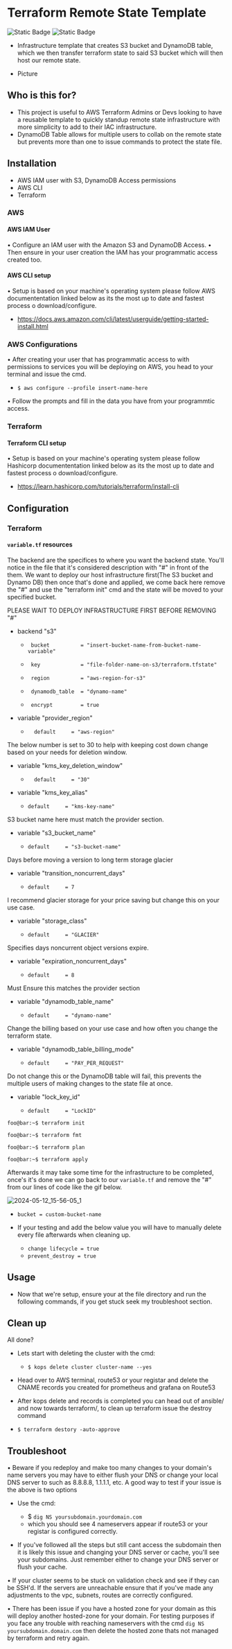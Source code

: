 # Terraform Remote State Template
![Static Badge](https://img.shields.io/badge/Terraform-V1.8.0-%23844FBA?logo=terraform) ![Static Badge](https://img.shields.io/badge/AWS_CLI-V2.15.19-%23232F3E?logo=amazonaws)

- Infrastructure template that creates S3 bucket and DynamoDB table, which we then transfer terraform state to said S3 bucket which will then host our remote state.


- Picture
## Who is this for?

- This project is useful to AWS Terraform Admins or Devs looking to have a reusable template to quickly standup remote state infrastructure with more simplicity to add to their IAC infrastructure.
- DynamoDB Table allows for multiple users to collab on the remote state but prevents more than one to issue  commands to protect the state file.

## Installation
- AWS IAM user with S3, DynamoDB Access permissions
- AWS CLI
- Terraform

### AWS
#### AWS IAM User 

• Configure an IAM user with the Amazon S3 and DynamoDB Access.
• Then ensure in your user creation the IAM has your programmatic access created too.

#### AWS CLI setup

• Setup is based on your machine's operating system please follow AWS documententation linked below as its the most up to date and fastest process o download/configure.
- https://docs.aws.amazon.com/cli/latest/userguide/getting-started-install.html


### AWS Configurations

• After creating your user that has programmatic access to with permissions to services you will be deploying on AWS, you head to your terminal and issue the cmd. 
- `$ aws configure --profile insert-name-here`

• Follow the prompts and fill in the data you have from your programmtic access.


### Terraform
#### Terraform CLI setup

• Setup is based on your machine's operating system please follow Hashicorp documententation linked below as its the most up to date and fastest process o download/configure.
- https://learn.hashicorp.com/tutorials/terraform/install-cli



## Configuration
### Terraform


#### `variable.tf` resources

The backend are the specifices to where you want the backend state. You'll notice in the file that it's considered description with "#" in front of the them. We want to deploy our host infrastructure first(The S3 bucket and Dynamo DB) then once that's done and applied, we come back here remove the "#" and use the "terraform init" cmd and the state will be moved to your specified bucket.

PLEASE WAIT TO DEPLOY INFRASTRUCTURE FIRST BEFORE REMOVING "#"
- backend "s3"
    -      bucket          = "insert-bucket-name-from-bucket-name-variable"
    -      key             = "file-folder-name-on-s3/terraform.tfstate"
    -      region          = "aws-region-for-s3"
    -      dynamodb_table  = "dynamo-name"
    -      encrypt         = true

- variable "provider_region"
    -       default     = "aws-region"


The below number is set to 30 to help with keeping cost down change based on your needs for deletion window.
- variable "kms_key_deletion_window"
    -       default     = "30"

- variable "kms_key_alias" 
  -     default     = "kms-key-name"

S3 bucket name here must match the provider section.
- variable "s3_bucket_name" 
  -     default     = "s3-bucket-name"

Days before moving a version to long term storage glacier
- variable "transition_noncurrent_days" 
  -     default     = 7

I recommend glacier storage for your price saving but change this on your use case.
- variable "storage_class"
  -     default     = "GLACIER"

Specifies days noncurrent object versions expire.
- variable "expiration_noncurrent_days" 
  -     default     = 8

Must Ensure this matches the provider section
- variable "dynamodb_table_name" 
  -     default     = "dynamo-name"

Change the billing based on your use case and how often you change the terraform state.
- variable "dynamodb_table_billing_mode"
  -     default     = "PAY_PER_REQUEST"

Do not change this or the DynamoDB table will fail, this prevents the multiple users of making changes to the state file at once.
- variable "lock_key_id"
  -     default     = "LockID"



```console
foo@bar:~$ terraform init

foo@bar:~$ terraform fmt

foo@bar:~$ terraform plan

foo@bar:~$ terraform apply
```
Afterwards it may take some time for the infrastructure to be completed, once's it's done we can go back to our `variable.tf` and remove the "#" from our lines of code like the gif below.

![2024-05-12_15-56-05_1](https://github.com/bvaldes-sol/terraform-remote-state-template/assets/88116524/cf2048df-36d3-4e11-83a3-014358004e6f)



- `bucket = custom-bucket-name`

- If your testing and add the below value you will have to manually delete every file afterwards when cleaning up.
     - `change lifecycle = true`
     - `prevent_destroy = true`

## Usage
- Now that we're setup, ensure your at the file directory and run the following commands, if you get stuck seek my troubleshoot section.




## Clean up
All done? 
- Lets start with deleting the cluster with the cmd:
    - `$ kops delete cluster cluster-name --yes`

- Head over to AWS terminal, route53 or your registar and delete the CNAME records you created for prometheus and grafana on Route53

- After kops delete and records is completed you can head out of ansible/ and now towards terraform/, to clean up terraform issue the destroy command 
- `$ terraform destory -auto-approve`

## Troubleshoot
• Beware if you redeploy and make too many changes to your domain's name servers you may have to either flush your DNS or change your local DNS server to such as 8.8.8.8, 1.1.1.1, etc.
A good way to test if your issue is the above is two options
- Use the cmd: 
    - $ `dig NS yoursubdomain.yourdomain.com`
    - which you should see 4 nameservers appear if route53 or your registar is configured correctly.
    
- If you've followed all the steps but still cant access the subdomain then it is likely this issue and changing your DNS server or cache, you'll see your subdomains. Just remember either to change your DNS server or flush your cache.

• If your cluster seems to be stuck on validation check and see if they can be SSH'd. If the servers are unreachable ensure that if you've made any adjustments to the vpc, subnets, routes are correctly configured.

• There has been issue if you have a hosted zone for your domain as this will deploy another hosted-zone for your domain. For testing purposes if you face any trouble with reaching nameservers with the cmd `dig NS yoursubdomain.domain.com` then delete the hosted zone thats not managed by terraform and retry again.

